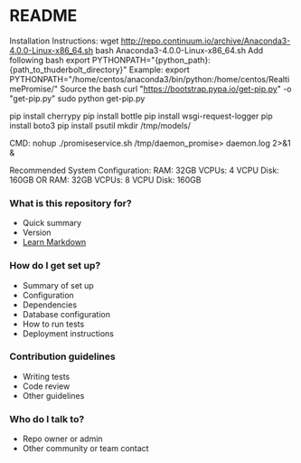 # README #

Installation Instructions:
wget http://repo.continuum.io/archive/Anaconda3-4.0.0-Linux-x86_64.sh
bash Anaconda3-4.0.0-Linux-x86_64.sh
Add following bash
export PYTHONPATH="{python_path}:{path_to_thuderbolt_directory}"
Example:
export PYTHONPATH="/home/centos/anaconda3/bin/python:/home/centos/RealtimePromise/"
Source the bash
curl "https://bootstrap.pypa.io/get-pip.py" -o "get-pip.py"
sudo python get-pip.py

pip install cherrypy
pip install bottle
pip install wsgi-request-logger
pip install boto3
pip install psutil
mkdir /tmp/models/ 


CMD: nohup ./promiseservice.sh /tmp/daemon_promise> daemon.log 2>&1 &

Recommended System Configuration:
RAM: 32GB
VCPUs: 4 VCPU
Disk: 160GB
	OR
RAM: 32GB
VCPUs: 8 VCPU
Disk: 160GB

### What is this repository for? ###

* Quick summary
* Version
* [Learn Markdown](https://bitbucket.org/tutorials/markdowndemo)

### How do I get set up? ###

* Summary of set up
* Configuration
* Dependencies
* Database configuration
* How to run tests
* Deployment instructions

### Contribution guidelines ###

* Writing tests
* Code review
* Other guidelines

### Who do I talk to? ###

* Repo owner or admin
* Other community or team contact
